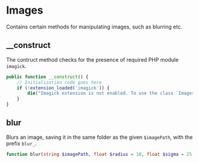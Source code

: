 # Images
Contains certain methods for manipulating images, such as blurring etc.

## __construct
The contruct method checks for the presence of required PHP module `imagick`.
```php
public function __construct() {
    // Initialization code goes here
    if (!extension_loaded('imagick')) {
        die("Imagick extension is not enabled. To use the class `Images` you must have Imagick extension enabled.");
    }
}
```

## blur
Blurs an image, saving it in the same folder as the given `$imagePath`, with the prefix `blur_`.
```php
function blur(string $imagePath, float $radius = 10, float $sigma = 25, int $channel = imagick::CHANNEL_ALL)
```